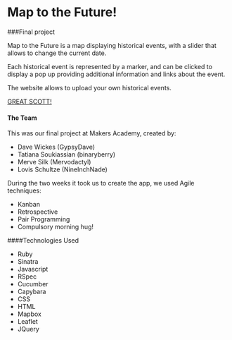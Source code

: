 Map to the Future!
=================

###Final project

Map to the Future is a map displaying historical events, with a slider that allows to change the current date.

Each historical event is represented by a marker, and can be clicked to display a pop up providing additional information and links about the event.

The website allows to upload your own historical events.

[GREAT SCOTT!](https://github.com/gypsydave5/map-to-the-future/blob/master/lib/public/images/mapToTheFuture.png)

#### The Team

This was our final project at Makers Academy, created by:
 - Dave Wickes (GypsyDave)
 - Tatiana Soukiassian (binaryberry)
 - Merve Silk (Mervodactyl)
 - Lovis Schultze (NineInchNade)

During the two weeks it took us to create the app, we used Agile techniques:
- Kanban
- Retrospective
- Pair Programming
- Compulsory morning hug!


####Technologies Used

- Ruby
- Sinatra
- Javascript
- RSpec
- Cucumber
- Capybara
- CSS
- HTML
- Mapbox
- Leaflet
- JQuery


